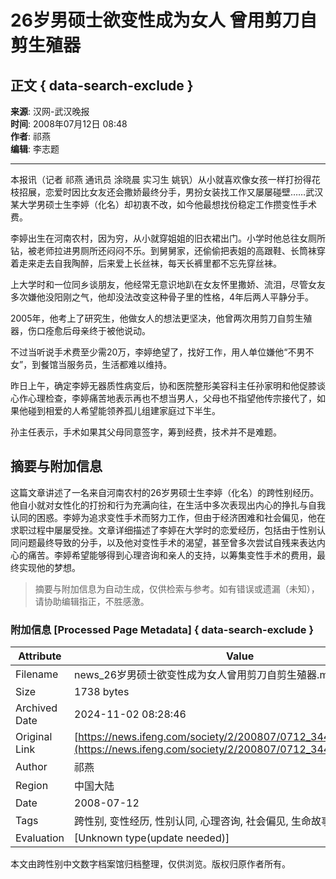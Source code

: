 # 26岁男硕士欲变性成为女人 曾用剪刀自剪生殖器

## 正文 { data-search-exclude }


**来源**: 汉网-武汉晚报  
**时间**: 2008年07月12日 08:48  
**作者**: 祁燕  
**编辑**: 李志题  

---

本报讯（记者 祁燕 通讯员 涂晓晨 实习生 姚钒）从小就喜欢像女孩一样打扮得花枝招展，恋爱时因比女友还会撒娇最终分手，男扮女装找工作又屡屡碰壁……武汉某大学男硕士生李婷（化名）却初衷不改，如今他最想找份稳定工作攒变性手术费。

李婷出生在河南农村，因为穷，从小就穿姐姐的旧衣裙出门。小学时他总往女厕所钻，被老师拉进男厕所还闷闷不乐。到舅舅家，还偷偷把表姐的高跟鞋、长筒袜穿着走来走去自我陶醉，后来爱上长丝袜，每天长裤里都不忘先穿丝袜。

上大学时和一位同乡谈朋友，他经常无意识地趴在女友怀里撒娇、流泪，尽管女友多次嫌他没阳刚之气，他却没法改变这种骨子里的性格，4年后两人平静分手。

2005年，他考上了研究生，他做女人的想法更坚决，他曾两次用剪刀自剪生殖器，伤口痊愈后母亲终于被他说动。

不过当听说手术费至少需20万，李婷绝望了，找好工作，用人单位嫌他“不男不女”，到餐馆当服务员，生活都难以维持。

昨日上午，确定李婷无器质性病变后，协和医院整形美容科主任孙家明和他促膝谈心作心理检查，李婷痛苦地表示再也不想当男人，父母也不指望他传宗接代了，如果他碰到相爱的人希望能领养孤儿组建家庭过下半生。

孙主任表示，手术如果其父母同意签字，筹到经费，技术并不是难题。

## 摘要与附加信息

<!-- tcd_abstract -->
这篇文章讲述了一名来自河南农村的26岁男硕士生李婷（化名）的跨性别经历。他自小就对女性化的打扮和行为充满向往，在生活中多次表现出内心的挣扎与自我认同的困惑。李婷为追求变性手术而努力工作，但由于经济困难和社会偏见，他在求职过程中屡屡受挫。文章详细描述了李婷在大学时的恋爱经历，包括由于性别认同问题最终导致的分手，以及他对变性手术的渴望，甚至曾多次尝试自残来表达内心的痛苦。李婷希望能够得到心理咨询和亲人的支持，以筹集变性手术的费用，最终实现他的梦想。
<!-- tcd_abstract_end -->

> 摘要与附加信息为自动生成，仅供检索与参考。如有错误或遗漏（未知），请协助编辑指正，不胜感激。

### 附加信息 [Processed Page Metadata] { data-search-exclude }

| Attribute       | Value                                  |
|-----------------|----------------------------------------|
| Filename        | news_26岁男硕士欲变性成为女人曾用剪刀自剪生殖器.md                             |
| Size            | 1738 bytes                           |
| Archived Date   | 2024-11-02 08:28:46                             |
| Original Link   | [https://news.ifeng.com/society/2/200807/0712_344_648756.shtml](https://news.ifeng.com/society/2/200807/0712_344_648756.shtml)                       |
| Author          | 祁燕                               |
| Region          | 中国大陆                               |
| Date            | 2008-07-12                                 |
| Tags            | 跨性别, 变性经历, 性别认同, 心理咨询, 社会偏见, 生命故事, 医疗资源                                 |
| Evaluation            | [Unknown type(update needed)]                                 |
<!-- tcd_table_end -->

本文由跨性别中文数字档案馆归档整理，仅供浏览。版权归原作者所有。
